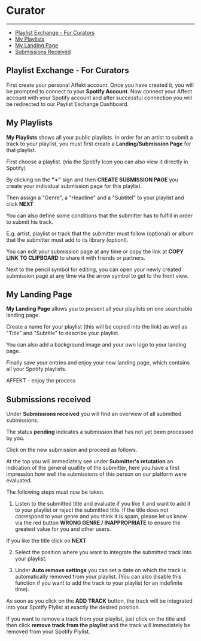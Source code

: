# Curator

---

- [Playlist Exchange - For Curators](#curator)
- [My Playlists](#my-playlists)
- [My Landing Page](#my-landing-page)
- [Submissions Received](#submissions-received)

<a name="curator"></a>
## Playlist Exchange - For Curators

First create your personal Affekt account. Once you have created it, you will be prompted to connect to your **Spotify Account**. Now connect your Affect account with your Spotify account and after successful connection you will be redirected to our Paylist Exchange Dashboard.

<a name="my-playlists"></a>
## My Playlists

**My Playlists** shows all your public playlists. In order for an artist to submit a track to your playlist, you must first create a **Landing/Submission Page** for that playlist.

First choose a playlist. (via the Spotify Icon you can also view it directly in Spotify)

By clicking on the **"+"** sign and then **CREATE SUBMISSION PAGE** you create your individual submission page for this playlist.

Then assign a "Genre", a "Headline"  and a "Subtitel"  to your playlist and click **NEXT**

You can also define some conditions that the submitter has to fulfill in order to submit his track.

E.g. artist, playlist or track that the submitter must follow (optional) or album that the submitter must add to its library (optionl).

You can edit your submission page at any time or copy the link at **COPY LINK TO CLIPBOARD** to share it with friends or partners.

Next to the pencil symbol for editing, you can open your newly created submission page at any time via the arrow symbol to get to the front view.

<a name="my-landing-page"></a>
## My Landing Page

**My Landing Page** allows you to present all your playlists on one searchable landing page.

Create a name for your playlist (this will be copied into the link) as well as "Title" and "Subtitle" to describe your playlist.

You can also add a background image and your own logo to your landing page.

Finally save your entries and enjoy your new landing page, which contains all your Spotify playlists.

AFFEKT - enjoy the process

<a name="submissions-received"></a>
## Submissions received

Under **Submissions received** you will find an overview of all submitted submissions.

The status **pending** indicates a submission that has not yet been processed by you.

Click on the new submission and proceed as follows.

At the top you will immediately see under **Submitter's retutation** an indication of the general quallity of the submitter, here you have a first impression how well the submissions of this person on our platform were evaluated.

The following steps must now be taken.

1) Listen to the submitted title and evaluate if you like it and want to add it to your playlist or reject the submitted title. 
If the title does not correspond to your genre and you think it is spam, please let us know via the red button **WRONG GENRE / INAPPROPRIATE** to ensure the greatest value for you and other users.

If you like the title click on **NEXT**

2) Select the position where you want to integrate the submitted track into your playlist.


3) Under **Auto remove settings** you can set a date on which the track is automatically removed from your playlist.
(You can also disable this function if you want to add the track to your playlist for an indefinite time).

As soon as you click on the **ADD TRACK** button, the track will be integrated into your Spotify Plylist at exactly the desired position.
   
If you want to remove a track from your playlist, just click on the title and then click **remove track from the playlist** and the track will immediately be removed from your Spotify Plylist.


